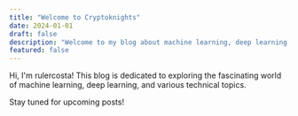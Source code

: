 ```yaml
---
title: "Welcome to Cryptoknights"
date: 2024-01-01
draft: false
description: "Welcome to my blog about machine learning, deep learning, and other technical topics."
featured: false
---
```


Hi, I'm rulercosta! This blog is dedicated to exploring the fascinating world of machine learning, deep learning, and various technical topics.

Stay tuned for upcoming posts!
